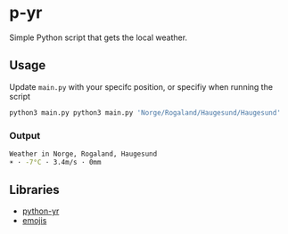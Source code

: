 # p-yr
Simple Python script that gets the local weather.

## Usage
Update `main.py` with your specifc position, or specifiy when running the script
```sh
python3 main.py python3 main.py 'Norge/Rogaland/Haugesund/Haugesund'
```
### Output
```sh
Weather in Norge, Rogaland, Haugesund
☀️ · -7°C · 3.4m/s · 0mm
```

## Libraries
- [python-yr](https://github.com/wckd/python-yr)
- [emojis](https://github.com/alexandrevicenzi/emojis)
